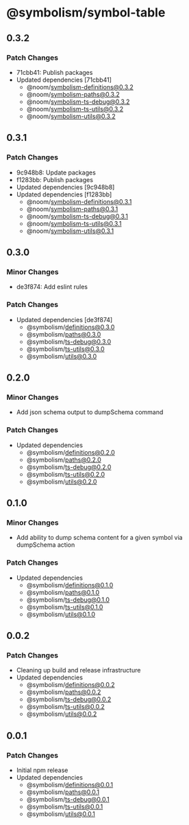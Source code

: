 # @symbolism/symbol-table

## 0.3.2

### Patch Changes

- 71cbb41: Publish packages
- Updated dependencies [71cbb41]
  - @noom/symbolism-definitions@0.3.2
  - @noom/symbolism-paths@0.3.2
  - @noom/symbolism-ts-debug@0.3.2
  - @noom/symbolism-ts-utils@0.3.2
  - @noom/symbolism-utils@0.3.2

## 0.3.1

### Patch Changes

- 9c948b8: Update packages
- f1283bb: Publish packages
- Updated dependencies [9c948b8]
- Updated dependencies [f1283bb]
  - @noom/symbolism-definitions@0.3.1
  - @noom/symbolism-paths@0.3.1
  - @noom/symbolism-ts-debug@0.3.1
  - @noom/symbolism-ts-utils@0.3.1
  - @noom/symbolism-utils@0.3.1

## 0.3.0

### Minor Changes

- de3f874: Add eslint rules

### Patch Changes

- Updated dependencies [de3f874]
  - @symbolism/definitions@0.3.0
  - @symbolism/paths@0.3.0
  - @symbolism/ts-debug@0.3.0
  - @symbolism/ts-utils@0.3.0
  - @symbolism/utils@0.3.0

## 0.2.0

### Minor Changes

- Add json schema output to dumpSchema command

### Patch Changes

- Updated dependencies
  - @symbolism/definitions@0.2.0
  - @symbolism/paths@0.2.0
  - @symbolism/ts-debug@0.2.0
  - @symbolism/ts-utils@0.2.0
  - @symbolism/utils@0.2.0

## 0.1.0

### Minor Changes

- Add ability to dump schema content for a given symbol via dumpSchema action

### Patch Changes

- Updated dependencies
  - @symbolism/definitions@0.1.0
  - @symbolism/paths@0.1.0
  - @symbolism/ts-debug@0.1.0
  - @symbolism/ts-utils@0.1.0
  - @symbolism/utils@0.1.0

## 0.0.2

### Patch Changes

- Cleaning up build and release infrastructure
- Updated dependencies
  - @symbolism/definitions@0.0.2
  - @symbolism/paths@0.0.2
  - @symbolism/ts-debug@0.0.2
  - @symbolism/ts-utils@0.0.2
  - @symbolism/utils@0.0.2

## 0.0.1

### Patch Changes

- Initial npm release
- Updated dependencies
  - @symbolism/definitions@0.0.1
  - @symbolism/paths@0.0.1
  - @symbolism/ts-debug@0.0.1
  - @symbolism/ts-utils@0.0.1
  - @symbolism/utils@0.0.1
